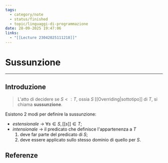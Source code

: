 ```yaml
---
tags:
  - category/note
  - status/finished
  - topic/linguaggi-di-programmazione
date: 28-09-2025 19:47:06
links:
  - "[[Lecture 23042025111218]]"
---
```

# Sussunzione
---
## Introduzione
> L'atto di decidere se $S <: T$, ossia $S$ [[Overriding|sottotipo]] di $T$, si chiama **sussunzione**.

Esistono 2 modi per definire la sussunzione:
- _estensionale_ -> $\forall s \in S, [[s]] \in T$;
- _intensionale_ -> il predicato che definisce l'appartenenza a $T$
	1. deve far parte del predicato di $S$;
	2. deve essere applicato sullo stesso dominio di quello per $S$.

## Referenze